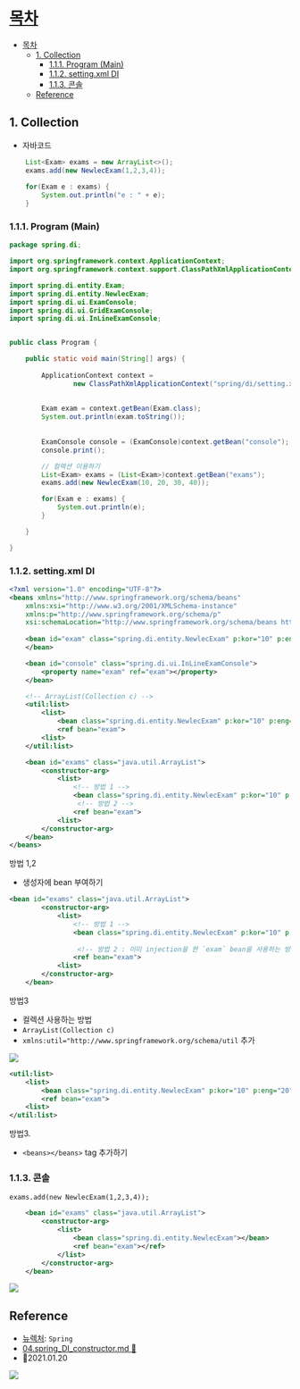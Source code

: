 # [목차](#목차)
- [목차](#목차)
  - [1. Collection](#1-collection)
    - [1.1.1. Program (Main)](#111-program-main)
    - [1.1.2. setting.xml DI](#112-settingxml-di)
    - [1.1.3. 콘솔](#113-콘솔)
  - [Reference](#reference)


## 1. Collection
- 자바코드
```java
    List<Exam> exams = new ArrayList<>();
	exams.add(new NewlecExam(1,2,3,4));
		
    for(Exam e : exams) {
        System.out.println("e : " + e);
    }
```
### 1.1.1. Program (Main)
```java
package spring.di;

import org.springframework.context.ApplicationContext;
import org.springframework.context.support.ClassPathXmlApplicationContext;

import spring.di.entity.Exam;
import spring.di.entity.NewlecExam;
import spring.di.ui.ExamConsole;
import spring.di.ui.GridExamConsole;
import spring.di.ui.InLineExamConsole;


public class Program {

	public static void main(String[] args) {
		
		ApplicationContext context = 
				new ClassPathXmlApplicationContext("spring/di/setting.xml");
		
		
		Exam exam = context.getBean(Exam.class);
		System.out.println(exam.toString());
		
		
		ExamConsole console = (ExamConsole)context.getBean("console");
		console.print();

        // 컬렉션 이용하기
        List<Exam> exams = (List<Exam>)context.getBean("exams");
        exams.add(new NewlecExam(10, 20, 30, 40));

        for(Exam e : exams) {
            System.out.println(e);
        }

	}

}
```
### 1.1.2. setting.xml DI

```xml
<?xml version="1.0" encoding="UTF-8"?>
<beans xmlns="http://www.springframework.org/schema/beans"
	xmlns:xsi="http://www.w3.org/2001/XMLSchema-instance"
	xmlns:p="http://www.springframework.org/schema/p"
	xsi:schemaLocation="http://www.springframework.org/schema/beans http://www.springframework.org/schema/beans/spring-beans.xsd">
	
	<bean id="exam" class="spring.di.entity.NewlecExam" p:kor="10" p:eng="20" p:math="30" p:com="40">
    </bean>

	<bean id="console" class="spring.di.ui.InLineExamConsole">
		<property name="exam" ref="exam"></property>
	</bean>

    <!-- ArrayList(Collection c) -->
    <util:list>
        <list>
            <bean class="spring.di.entity.NewlecExam" p:kor="10" p:eng="20" p:math="30" p:com="40"/>
            <ref bean="exam">
        <list>
    </util:list>

    <bean id="exams" class="java.util.ArrayList">
        <constructor-arg>
            <list>
                <!-- 방법 1 -->
                <bean class="spring.di.entity.NewlecExam" p:kor="10" p:eng="20" p:math="30" p:com="40"/>
                 <!-- 방법 2 -->
                <ref bean="exam">
            <list>
        </constructor-arg>
    </bean>
</beans>
```

방법 1,2 
- 생성자에 bean 부여하기

```xml
<bean id="exams" class="java.util.ArrayList">
        <constructor-arg>
            <list>
                <!-- 방법 1 -->
                <bean class="spring.di.entity.NewlecExam" p:kor="10" p:eng="20" p:math="30" p:com="40"/>
                 
                 <!-- 방법 2 : 이미 injection을 한 `exam` bean을 사용하는 방법-->
                <ref bean="exam">
            <list>
        </constructor-arg>
    </bean>
```

방법3
- 컬렉션 사용하는 방법
- `ArrayList(Collection c)`
- `xmlns:util="http://www.springframework.org/schema/util` 추가

![](https://images.velog.io/images/withcolinsong/post/c9717823-8598-415f-b09b-54d1b14002eb/image.png)

```xml
<util:list>
    <list>
        <bean class="spring.di.entity.NewlecExam" p:kor="10" p:eng="20" p:math="30" p:com="40"/>
        <ref bean="exam">
    <list>
</util:list>

```

방법3.
- `<beans></beans>` tag 추가하기


### 1.1.3. 콘솔
```xml
exams.add(new NewlecExam(1,2,3,4));

	<bean id="exams" class="java.util.ArrayList">
		<constructor-arg>
			<list>
				<bean class="spring.di.entity.NewlecExam"></bean>
				<ref bean="exam"></ref>
			</list>
		</constructor-arg>
	</bean>
```

![](https://images.velog.io/images/withcolinsong/post/ea11fd6a-3a0f-445b-b406-7c26db4785ff/image.png)


## Reference
- [뉴렉처](https://www.youtube.com): `Spring`
- [04.spring_DI_constructor.md 📁](04.spring_DI_constructor.md)
- 🎈2021.01.20

![](https://images.velog.io/images/withcolinsong/post/8dc5159f-5174-49f0-8cca-748d6cd38345/image.png)